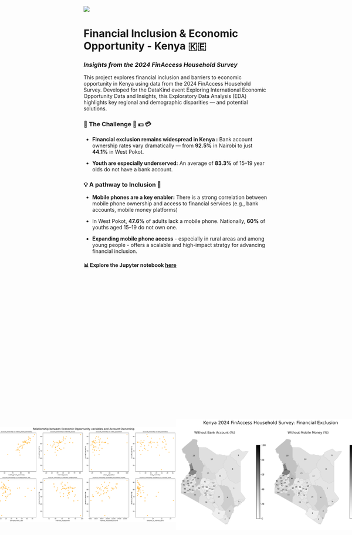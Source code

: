 <div style="text-align: left;">
    <img src="https://www.datakind.org/wp-content/uploads/2023/04/DK_LOGO_R_ORG.svg" width="300">
</div>

# Financial Inclusion & Economic Opportunity - Kenya 🇰🇪
### *Insights from the 2024 FinAccess Household Survey*

This project explores financial inclusion and barriers to economic opportunity in Kenya using data from the 2024 FinAccess Household Survey. Developed for the DataKind event Exploring International Economic Opportunity Data and Insights, this Exploratory Data Analysis (EDA) highlights key regional and demographic disparities — and potential solutions.

### 🚨 The Challenge 🏧 💵 💳
* **Financial exclusion remains widespread in Kenya :** Bank account ownership rates vary dramatically — from **92.5%** in Nairobi to just **44.1%** in West Pokot.

* **Youth are especially underserved:** An average of **83.3%** of 15–19 year olds do not have a bank account.

### 💡 A pathway to Inclusion 📱
* **Mobile phones are a key enabler:** There is a strong correlation between mobile phone ownership and access to financial services (e.g., bank accounts, mobile money platforms)

* In West Pokot, **47.6%** of adults lack a mobile phone. Nationally, **60%** of youths aged 15–19 do not own one. <br/> 

* **Expanding mobile phone access** - especially in rural areas and among young people - offers a scalable and high-impact stratgy for advancing financial inclusion.

#### 📊 Explore the Jupyter notebook [here](https://github.com/dpb24/datakind-2025/blob/main/datakind-finaccess-kenya.ipynb)
<br/>
<br/> <br/>
<div style="display: flex; justify-content: center; align-items: center;">
    <img src="finaccess_economic_opportunity.png" width="800">
    <img src="finaccess_account-ownership_vs_opportunity.png" width="800">
    <img src="finaccess_exclusion_maps.png" width="800">
    <img src="finaccess_exclusion_by_age.png" width="800">
</div>
